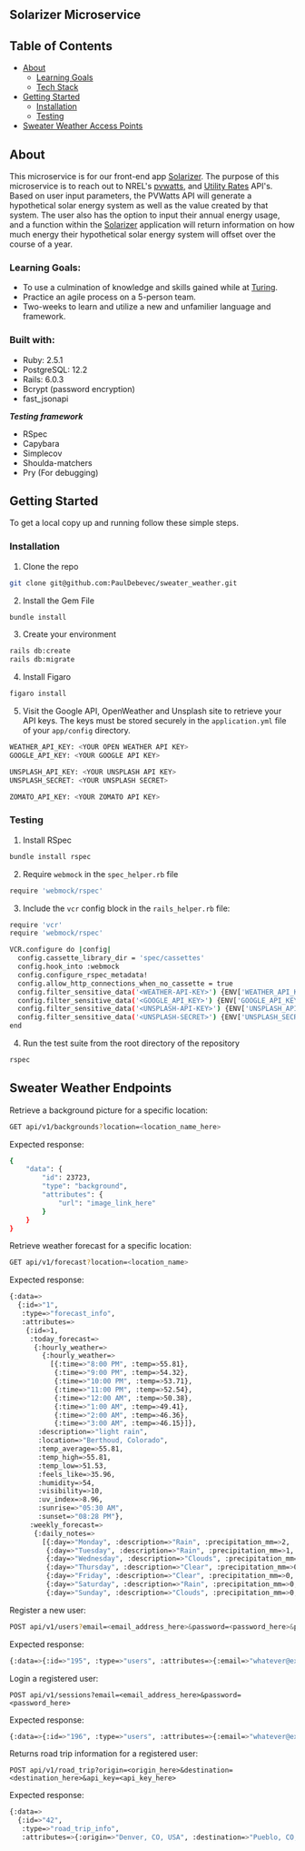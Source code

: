 ## Solarizer Microservice

## Table of Contents

* [About](#about)
  * [Learning Goals](#learning-goals)
  * [Tech Stack](#tech-stack)
* [Getting Started](#getting-started)
  * [Installation](#installation)
  * [Testing](#testing)
* [Sweater Weather Access Points](#sweater-weather-access-points)

## About

This microservice is for our front-end app [Solarizer](https://github.com/PaulDebevec/solarizer). The purpose of this microservice is to reach out to NREL's [pvwatts](https://developer.nrel.gov/docs/solar/pvwatts/v6/), and [Utility Rates](https://developer.nrel.gov/docs/electricity/utility-rates-v3/) API's. Based on user input parameters, the PVWatts API will generate a hypothetical solar energy system as well as the value created by that system. The user also has the option to input their annual energy usage, and a function within the [Solarizer](https://github.com/PaulDebevec/solarizer) application will return information on how much energy their hypothetical solar energy system will offset over the course of a year.

### Learning Goals: 

- To use a culmination of knowledge and skills gained while at [Turing](https://turing.io/).
- Practice an agile process on a 5-person team.
- Two-weeks to learn and utilize a new and unfamilier language and framework.


### Built with:

- Ruby: 2.5.1
- PostgreSQL: 12.2
- Rails: 6.0.3
- Bcrypt (password encryption)
- fast_jsonapi

***Testing framework***
- RSpec
- Capybara
- Simplecov
- Shoulda-matchers
- Pry (For debugging)

## Getting Started

To get a local copy up and running follow these simple steps.

### Installation

1. Clone the repo
```sh
git clone git@github.com:PaulDebevec/sweater_weather.git
```
2. Install the Gem File
```sh
bundle install
```
3. Create your environment
```sh
rails db:create
rails db:migrate
```
4. Install Figaro
```sh
figaro install
```
5. Visit the Google API, OpenWeather and Unsplash site to retrieve your API keys. The keys must be stored securely in the `application.yml` file of your `app/config` directory.

```sh
WEATHER_API_KEY: <YOUR OPEN WEATHER API KEY>
GOOGLE_API_KEY: <YOUR GOOGLE API KEY>

UNSPLASH_API_KEY: <YOUR UNSPLASH API KEY>
UNSPLASH_SECRET: <YOUR UNSPLASH SECRET>

ZOMATO_API_KEY: <YOUR ZOMATO API KEY>
```

### Testing

1. Install RSpec

```sh
bundle install rspec
```
2. Require `webmock` in the `spec_helper.rb` file

```sh
require 'webmock/rspec'
```

3. Include the `vcr` config block in the `rails_helper.rb` file:

```sh 
require 'vcr'
require 'webmock/rspec'

VCR.configure do |config|
  config.cassette_library_dir = 'spec/cassettes'
  config.hook_into :webmock
  config.configure_rspec_metadata!
  config.allow_http_connections_when_no_cassette = true
  config.filter_sensitive_data('<WEATHER-API-KEY>') {ENV['WEATHER_API_KEY']}
  config.filter_sensitive_data('<GOOGLE_API_KEY>') {ENV['GOOGLE_API_KEY']}
  config.filter_sensitive_data('<UNSPLASH-API-KEY>') {ENV['UNSPLASH_API_KEY']}
  config.filter_sensitive_data('<UNSPLASH-SECRET>') {ENV['UNSPLASH_SECRET']}
end
```
4. Run the test suite from the root directory of the repository

```sh
rspec
```

## Sweater Weather Endpoints

Retrieve a background picture for a specific location:
```sh
GET api/v1/backgrounds?location=<location_name_here>
```
Expected response: 
```sh
{
    "data": {
        "id": 23723,
        "type": "background",
        "attributes": {
            "url": "image_link_here"
        }
    }
}
```
Retrieve weather forecast for a specific location:
```sh
GET api/v1/forecast?location=<location_name>
```
Expected response: 
```sh
{:data=>
  {:id=>"1",
   :type=>"forecast_info",
   :attributes=>
    {:id=>1,
     :today_forecast=>
      {:hourly_weather=>
        {:hourly_weather=>
          [{:time=>"8:00 PM", :temp=>55.81},
           {:time=>"9:00 PM", :temp=>54.32},
           {:time=>"10:00 PM", :temp=>53.71},
           {:time=>"11:00 PM", :temp=>52.54},
           {:time=>"12:00 AM", :temp=>50.38},
           {:time=>"1:00 AM", :temp=>49.41},
           {:time=>"2:00 AM", :temp=>46.36},
           {:time=>"3:00 AM", :temp=>46.15}]},
       :description=>"light rain",
       :location=>"Berthoud, Colorado",
       :temp_average=>55.81,
       :temp_high=>55.81,
       :temp_low=>51.53,
       :feels_like=>35.96,
       :humidity=>54,
       :visibility=>10,
       :uv_index=>8.96,
       :sunrise=>"05:30 AM",
       :sunset=>"08:28 PM"},
     :weekly_forecast=>
      {:daily_notes=>
        [{:day=>"Monday", :description=>"Rain", :precipitation_mm=>2, :temp_high=>55.81, :temp_low=>51.53},
         {:day=>"Tuesday", :description=>"Rain", :precipitation_mm=>1, :temp_high=>68.86, :temp_low=>47.84},
         {:day=>"Wednesday", :description=>"Clouds", :precipitation_mm=>0, :temp_high=>77.92, :temp_low=>46.6},
         {:day=>"Thursday", :description=>"Clear", :precipitation_mm=>0, :temp_high=>82.9, :temp_low=>51.4},
         {:day=>"Friday", :description=>"Clear", :precipitation_mm=>0, :temp_high=>91.44, :temp_low=>55.11},
         {:day=>"Saturday", :description=>"Rain", :precipitation_mm=>0, :temp_high=>93.13, :temp_low=>60.31},
         {:day=>"Sunday", :description=>"Clouds", :precipitation_mm=>0, :temp_high=>90.45, :temp_low=>60.3}]}}}}

```
Register a new user:
```sh
POST api/v1/users?email=<email_address_here>&password=<password_here>&password_confirmation=<confirmation_password_here>
```
Expected response: 
```sh
{:data=>{:id=>"195", :type=>"users", :attributes=>{:email=>"whatever@example.com", :api_key=>"6e5da00f3e4119b1d114c685908916d8"}}}
```
Login a registered user:
```
POST api/v1/sessions?email=<email_address_here>&password=<password_here>
```
Expected response: 
```sh
{:data=>{:id=>"196", :type=>"users", :attributes=>{:email=>"whatever@example.com", :api_key=>"jij342lmk1oj5klj234KNLMn34kmKM436"}}}
```

Returns road trip information for a registered user:
```
POST api/v1/road_trip?origin=<origin_here>&destination=<destination_here>&api_key=<api_key_here>
```
Expected response: 
```sh
{:data=>
  {:id=>"42",
   :type=>"road_trip_info",
   :attributes=>{:origin=>"Denver, CO, USA", :destination=>"Pueblo, CO, USA", :travel_time=>"1 hour 48 mins", :forecast=>{:weather=>{:temp=>65.57, :description=>"clear sky"}}}}}
```
